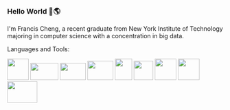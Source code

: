 ### Hello World 👋:earth_americas: 

I'm Francis Cheng, a recent graduate from New York Institute of Technology majoring in computer science with a concentration in big data.

Languages and Tools:

<img src="https://user-images.githubusercontent.com/74201038/154746983-1c525723-a0e4-442d-ba81-20522562b936.png" width="50" height="50"> <img src="https://user-images.githubusercontent.com/74201038/154747366-2502653b-7166-4d0d-bfdd-9ee88bdf9934.png" width="65" height="40"> <img src="https://user-images.githubusercontent.com/74201038/154749767-ad70bf36-8543-4463-88c1-bd46e874af98.png" width="60" height="40"> <img src="https://user-images.githubusercontent.com/74201038/154750352-33945080-83ad-45c6-a391-c2b87583897a.png" width="60" height="45"> <img src="https://user-images.githubusercontent.com/74201038/154750591-ed3748a6-e35a-4c7f-97e4-b6d4296e92b7.png" width="40" height="50"> <img src="https://user-images.githubusercontent.com/74201038/154753053-17384085-f4da-4049-ba22-a6d07fe5e202.png" width="45" height="45"> <img src="https://user-images.githubusercontent.com/74201038/154752955-4839518f-fda0-4c22-a571-2fadc27a79c7.png" width="50" height="50"> <img src="https://user-images.githubusercontent.com/74201038/154751668-ec8f83c2-6622-449a-aa5d-0cec4eb1c4f9.png" width="50" height="50"> <img src="https://user-images.githubusercontent.com/74201038/154800598-6770be00-410c-4a22-abd4-95616481a0bb.png" width="70" height="50">
